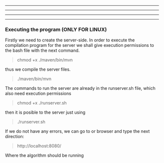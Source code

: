 
---------
---------
---------
---------




### Executing the program (ONLY FOR LINUX)

Firstly we need to create the server-side.
In order to execute the compilation program for the server we shall give 
execution permissions to the bash file with the next command.

> chmod +x ./maven/bin/mvn

thus we compile the server files.

> ./maven/bin/mvn

The commands to run the server are already in the runserver.sh file, which also need execution permissions

> chmod +x ./runserver.sh

then it is posible to the server just using

> ./runserver.sh

If we do not have any errors, we can go to or browser and type the next direction: 

> http://localhost:8080/

Where the algorithm should be running

